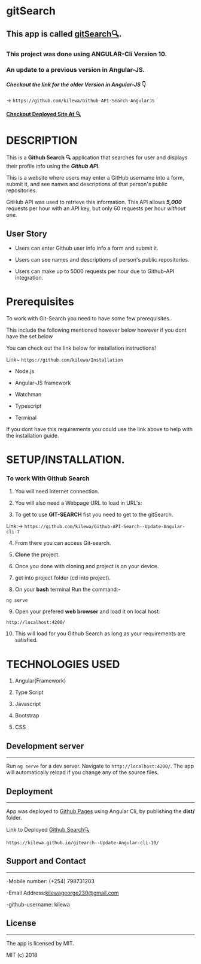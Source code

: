 # gitSearch

## This app is called [gitSearch:mag:](https://kilewa.github.io/gitSearch).

### **This project was done using ANGULAR-Cli Version 10.** 

### **An update to a previous version in Angular-JS.**

#### ***Checkout the link for the older Version in Angular-JS*** :point_down:

-> ```https://github.com/kilewa/Github-API-Search-AngularJS```

#### [Checkout Deployed Site At :mag:](https://kilewa.github.io/gitSearch--Update-Angular-cli-10/)


# DESCRIPTION

This is a **Github Search :mag:** application that searches for user and displays their profile info using the ***Github API.***

This is a website where users may enter a GitHub username into a form, submit it, and see names and descriptions of that person's public repositories. 

GitHub API was used to retrieve this information. This API allows ***5,000*** requests per hour with an API key, but only 60 requests per hour _without_ one.

## User Story

- Users can enter Github user info info a form and submit it.

- Users can see names and descriptions of person's public repositories.

- Users can make up to 5000 requests per hour due to Github-API integration.

# Prerequisites

To work with Git-Search you need to have some few prerequisites.

This include the following mentioned however below however if you dont have the set below

You can check out the link below for installation instructions!

Link~  ```https://github.com/kilewa/Installation```


- Node.js

- Angular-JS framework

- Watchman

- Typescript

- Terminal

If you dont have this requirements you could use the link above to help with the installation guide.

# **SETUP/INSTALLATION.**

### **To work With Github Search**

1. You will need Internet connection.

2. You will also need a Webpage URL to load in URL's:

3. To get to use **GIT-SEARCH** fist you need to get to the gitSearch. 

Link:-> ```https://github.com/kilewa/Github-API-Search--Update-Angular-cli-7```

4. From there you can access Git-search.

5. **Clone** the project.

6. Once you done with cloning and project is on your device.

7. get into project folder (cd into project).

8. On your **bash** terminal Run the command:- 

```
ng serve
```

9. Open your prefered **web browser** and load it on local host:

```
http://localhost:4200/
```

10. This will load for you Github Search as long as your requirements are satisfied.


# TECHNOLOGIES USED

1. Angular(Framework)

2. Type Script

3. Javascript

4. Bootstrap

5. CSS

## Development server
---

Run `ng serve` for a dev server. Navigate to `http://localhost:4200/`. The app will automatically reload if you change any of the source files.

## Deployment
---

App was deployed to [Github Pages](https://pages.github.com/) using Angular Cli, by publishing the **dist/** folder.

Link to Deployed [Github Search:mag:](https://kilewa.github.io/gitSearch--Update-Angular-cli-7/)


```
https://kilewa.github.io/gitearch--Update-Angular-cli-10/
```

## Support and Contact
---

-Mobile number: (+254) 798731203

-Email Address:kilewageorge230@gmail.com

-github-username: kilewa

## License
---

The app is licensed by MIT.

MIT (c) 2018
